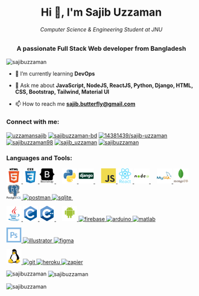 <h1 align="center">Hi 👋, I'm Sajib Uzzaman</h1>
<h6 align="center">Computer Science & Engineering Student at JNU</h6>

<h3 align="center">A passionate Full Stack Web developer from Bangladesh</h3>

<p align="left"> <img
        src="https://komarev.com/ghpvc/?username=sajibuzzaman&label=Profile%20views&color=0e75b6&style=flat"
        alt="sajibuzzaman" /> </p>

- 🌱 I’m currently learning **DevOps**

- 💬 Ask me about **JavaScript, NodeJS, ReactJS, Python, Django, HTML, CSS, Bootstrap, Tailwind, Material UI**

- 📫 How to reach me **sajib.butterfly@gmail.com**

<h3 align="left">Connect with me:</h3>
<p align="left">
    <a href="https://twitter.com/uzzamansajib" target="_blank"><img align="center"
            src="https://cdn.jsdelivr.net/npm/simple-icons@4.20.0/icons/twitter.svg" alt="uzzamansajib" height="30"
            width="40" /></a>
    <a href="https://linkedin.com/in/sajibuzzaman-bd" target="_blank"><img align="center"
            src="https://cdn.jsdelivr.net/npm/simple-icons@4.20.0/icons/linkedin.svg" alt="sajibuzzaman-bd" height="30"
            width="40" /></a>
    <a href="https://stackoverflow.com/users/14381439/sajib-uzzaman" target="_blank"><img align="center"
            src="https://cdn.jsdelivr.net/npm/simple-icons@4.20.0/icons/stackoverflow.svg" alt="14381439/sajib-uzzaman"
            height="30" width="40" /></a>
    <a href="https://fb.com/sajibuzzaman98" target="_blank"><img align="center"
            src="https://cdn.jsdelivr.net/npm/simple-icons@4.20.0/icons/facebook.svg" alt="sajibuzzaman98" height="30"
            width="40" /></a>
    <a href="https://instagram.com/sajib_uzzaman" target="_blank"><img align="center"
            src="https://cdn.jsdelivr.net/npm/simple-icons@4.20.0/icons/instagram.svg" alt="sajib_uzzaman" height="30"
            width="40" /></a>
    <a href="https://www.youtube.com/c/sajibuzzaman" target="_blank"><img align="center"
            src="https://cdn.jsdelivr.net/npm/simple-icons@4.20.0/icons/youtube.svg" alt="sajibuzzaman" height="30"
            width="40" /></a>
</p>

<h3 align="left">Languages and Tools:</h3>
<p align="left">
        <a href="https://www.w3.org/html/" target="_blank"> <img
                src="https://raw.githubusercontent.com/devicons/devicon/master/icons/html5/html5-original-wordmark.svg"
                alt="html5" width="40" height="40" />
        </a>
        <a href="https://www.w3schools.com/css/" target="_blank">
            <img src="https://raw.githubusercontent.com/devicons/devicon/master/icons/css3/css3-original-wordmark.svg"
                alt="css3" width="40" height="40" />
        </a>
        <a href="https://getbootstrap.com" target="_blank"> <img
                src="https://raw.githubusercontent.com/devicons/devicon/master/icons/bootstrap/bootstrap-plain-wordmark.svg"
                alt="bootstrap" width="40" height="40" />
        </a> &nbsp&nbsp&nbsp
        <a href="https://www.python.org" target="_blank"> <img
                src="https://raw.githubusercontent.com/devicons/devicon/master/icons/python/python-original.svg"
                alt="python" width="40" height="40" />
        </a>
        <a href="https://www.djangoproject.com/" target="_blank"> <img
                src="https://raw.githubusercontent.com/devicons/devicon/master/icons/django/django-original.svg"
                alt="django" width="40" height="40" />
        </a> &nbsp&nbsp&nbsp
        <a href="https://developer.mozilla.org/en-US/docs/Web/JavaScript" target="_blank"> <img
                src="https://raw.githubusercontent.com/devicons/devicon/master/icons/javascript/javascript-original.svg"
                alt="javascript" width="40" height="40" />
        </a>
        <a href="https://reactjs.org/" target="_blank"> <img
                src="https://raw.githubusercontent.com/devicons/devicon/master/icons/react/react-original-wordmark.svg"
                alt="react" width="40" height="40" />
        </a>
        <a href="https://nodejs.org" target="_blank"> <img
                src="https://raw.githubusercontent.com/devicons/devicon/master/icons/nodejs/nodejs-original-wordmark.svg"
                alt="nodejs" width="40" height="40" />
        </a> &nbsp&nbsp&nbsp
        <a href="https://www.mysql.com/" target="_blank"> <img
                src="https://raw.githubusercontent.com/devicons/devicon/master/icons/mysql/mysql-original-wordmark.svg"
                alt="mysql" width="40" height="40" />
        </a>
        <a href="https://www.mongodb.com/" target="_blank"> <img
                src="https://raw.githubusercontent.com/devicons/devicon/master/icons/mongodb/mongodb-original-wordmark.svg"
                alt="mongodb" width="40" height="40" />
        </a>
        <a href="https://www.postgresql.org" target="_blank">
            <img src="https://raw.githubusercontent.com/devicons/devicon/master/icons/postgresql/postgresql-original-wordmark.svg"
                alt="postgresql" width="40" height="40" /> </a> <a href="https://postman.com" target="_blank"> <img
                src="https://www.vectorlogo.zone/logos/getpostman/getpostman-icon.svg" alt="postman" width="40"
                height="40" />
        </a>
        <a href="https://www.sqlite.org/" target="_blank"> <img
                src="https://www.vectorlogo.zone/logos/sqlite/sqlite-icon.svg" alt="sqlite" width="40" height="40" />
        </a> &nbsp&nbsp&nbsp
    <p>
        <a href="https://www.java.com" target="_blank"> <img
                src="https://raw.githubusercontent.com/devicons/devicon/master/icons/java/java-original.svg" alt="java"
                width="40" height="40" />
        </a>
        <a href="https://www.cprogramming.com/" target="_blank">
            <img src="https://raw.githubusercontent.com/devicons/devicon/master/icons/c/c-original.svg" alt="c"
                width="40" height="40" />
        </a>
        <a href="https://www.w3schools.com/cpp/" target="_blank"> <img
                src="https://raw.githubusercontent.com/devicons/devicon/master/icons/cplusplus/cplusplus-original.svg"
                alt="cplusplus" width="40" height="40" />
        </a> &nbsp&nbsp&nbsp
        <a href="https://developer.android.com" target="_blank"> <img
                src="https://raw.githubusercontent.com/devicons/devicon/master/icons/android/android-original-wordmark.svg"
                alt="android" width="40" height="40" />
        </a>
        <a href="https://firebase.google.com/" target="_blank"> <img
                src="https://www.vectorlogo.zone/logos/firebase/firebase-icon.svg" alt="firebase" width="40"
                height="40" />
        </a>
        <a href="https://www.arduino.cc/" target="_blank"> <img
                src="https://cdn.worldvectorlogo.com/logos/arduino-1.svg" alt="arduino" width="40" height="40" />
        </a>
        <a href="https://www.mathworks.com/" target="_blank"> <img
                src="https://raw.githubusercontent.com/simple-icons/simple-icons/master/icons/mathworks.svg"
                alt="matlab" width="40" height="40" />
        </a>
    <p>
        <a href="https://www.photoshop.com/en" target="_blank"> <img
                src="https://raw.githubusercontent.com/devicons/devicon/master/icons/photoshop/photoshop-line.svg"
                alt="photoshop" width="40" height="40" />
        </a>
        <a href="https://www.adobe.com/in/products/illustrator.html" target="_blank"> <img
                src="https://www.vectorlogo.zone/logos/adobe_illustrator/adobe_illustrator-icon.svg" alt="illustrator"
                width="40" height="40" />
        </a>
        <a href="https://www.figma.com/" target="_blank"> <img
                src="https://www.vectorlogo.zone/logos/figma/figma-icon.svg" alt="figma" width="40" height="40" />
        </a>
    </p>
    <p>
        <a href="https://www.linux.org/" target="_blank"> <img
                src="https://raw.githubusercontent.com/devicons/devicon/master/icons/linux/linux-original.svg"
                alt="linux" width="40" height="40" />
        </a>
        <a href="https://git-scm.com/" target="_blank"> <img
                src="https://www.vectorlogo.zone/logos/git-scm/git-scm-icon.svg" alt="git" width="40" height="40" />
        </a>
        <a href="https://heroku.com" target="_blank"> <img
                src="https://www.vectorlogo.zone/logos/heroku/heroku-icon.svg" alt="heroku" width="40" height="40" />
        </a>
        <a href="https://zapier.com" target="_blank"> <img
                src="https://www.vectorlogo.zone/logos/zapier/zapier-icon.svg" alt="zapier" width="40" height="40" />
        </a>
    </p>

</p>

<p><img align="left"
        src="https://github-readme-stats.vercel.app/api/top-langs?username=sajibuzzaman&show_icons=true&locale=en&layout=compact"
        alt="sajibuzzaman" /></p>

<p>&nbsp;<img align="center"
        src="https://github-readme-stats.vercel.app/api?username=sajibuzzaman&show_icons=true&locale=en"
        alt="sajibuzzaman" /></p>

<p><img align="center" src="https://github-readme-streak-stats.herokuapp.com/?user=sajibuzzaman&" alt="sajibuzzaman" />
</p>
